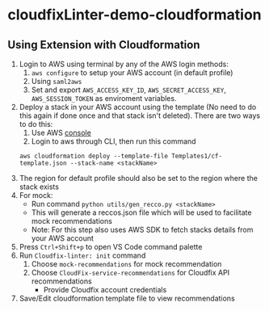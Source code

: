 # cloudfixLinter-demo-cloudformation

## Using Extension with Cloudformation
 1. Login to AWS using terminal by any of the AWS login methods:
    1. `aws configure` to setup your AWS account (in default profile)
    2. Using `saml2aws`
    3. Set and export `AWS_ACCESS_KEY_ID`, `AWS_SECRET_ACCESS_KEY`, `AWS_SESSION_TOKEN` as enviroment variables.
 2. Deploy a stack in your AWS account using the template (No need to do this again if done once and that stack isn't deleted). There are two ways to do this:
    1. Use AWS [console](https://us-east-1.console.aws.amazon.com/cloudformation/home?region=us-east-1#/stacks)
    2. Login to aws through CLI, then run this command
    ```
    aws cloudformation deploy --template-file Templates1/cf-template.json --stack-name <stackName>
    ```
 3. The region for default profile should also be set to the region where the stack exists
 3. For mock:
    - Run command `python utils/gen_recco.py <stackName>` 
    - This will generate a reccos.json file which will be used to facilitate mock recommendations
    - Note: For this step also uses AWS SDK to fetch stacks details from your AWS account
 4. Press `Ctrl+Shift+p` to open VS Code command palette
 5. Run `Cloudfix-linter: init` command
    1. Choose `mock-recommendations` for mock recommendation
    2. Choose `CloudFix-service-recommendations` for Cloudfix API recommendations
       - Provide Cloudfix account credentials
 6. Save/Edit cloudformation template file to view recommendations
